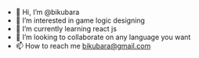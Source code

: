 - 👋 Hi, I’m @bikubara
- 👀 I’m interested in game logic designing
- 🌱 I’m currently learning react js
- 💞️ I’m looking to collaborate on any language you want
- 📫 How to reach me bikubara@gmail.com

<!---
bikubara/bikubara is a ✨ special ✨ repository because its `README.md` (this file) appears on your GitHub profile.
You can click the Preview link to take a look at your changes.
--->
